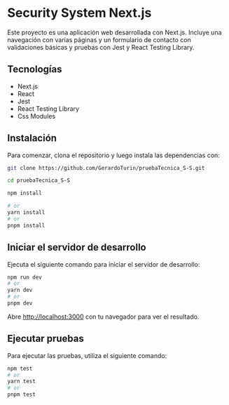# Security System Next.js

Este proyecto es una aplicación web desarrollada con Next.js. Incluye una navegación con varias páginas y un formulario de contacto con validaciones básicas y pruebas con Jest y React Testing Library.

## Tecnologías

- Next.js
- React
- Jest
- React Testing Library
- Css Modules

## Instalación

Para comenzar, clona el repositorio y luego instala las dependencias con:

```bash
git clone https://github.com/GerardoTurin/pruebaTecnica_S-S.git

cd pruebaTecnica_S-S

npm install

# or
yarn install
# or
pnpm install

```

## Iniciar el servidor de desarrollo

Ejecuta el siguiente comando para iniciar el servidor de desarrollo:

```bash
npm run dev
# or
yarn dev
# or
pnpm dev
```

Abre [http://localhost:3000](http://localhost:3000) con tu navegador para ver el resultado.

## Ejecutar pruebas

Para ejecutar las pruebas, utiliza el siguiente comando:

```bash
npm test
# or
yarn test
# or
pnpm test
```
